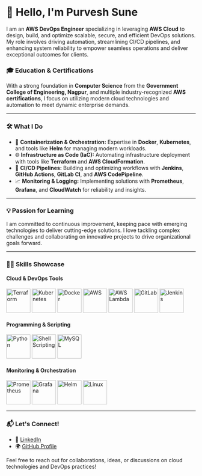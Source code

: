 # 👋 Hello, I'm Purvesh Sune

I am an **AWS DevOps Engineer** specializing in leveraging **AWS Cloud** to design, build, and optimize scalable, secure, and efficient DevOps solutions. My role involves driving automation, streamlining CI/CD pipelines, and enhancing system reliability to empower seamless operations and deliver exceptional outcomes for clients.

### 🎓 Education & Certifications
With a strong foundation in **Computer Science** from the **Government College of Engineering, Nagpur**, and multiple industry-recognized **AWS certifications**, I focus on utilizing modern cloud technologies and automation to meet dynamic enterprise demands.

---

### 🛠️ What I Do
- 🐳 **Containerization & Orchestration:** Expertise in **Docker**, **Kubernetes**, and tools like **Helm** for managing modern workloads.
- 🌐 **Infrastructure as Code (IaC):** Automating infrastructure deployment with tools like **Terraform** and **AWS CloudFormation**.
- 🔄 **CI/CD Pipelines:** Building and optimizing workflows with **Jenkins**, **GitHub Actions**, **GitLab CI**, and **AWS CodePipeline**.
- 📈 **Monitoring & Logging:** Implementing solutions with **Prometheus**, **Grafana**, and **CloudWatch** for reliability and insights.

---

### 💡 Passion for Learning
I am committed to continuous improvement, keeping pace with emerging technologies to deliver cutting-edge solutions. I love tackling complex challenges and collaborating on innovative projects to drive organizational goals forward.

---

### 🧑‍💻 Skills Showcase

#### Cloud & DevOps Tools
<img src="https://media.giphy.com/media/Xf6I6N4pVWXW71GV9m/giphy.gif" alt="Terraform" width="64" height="64">  <img src="https://media.giphy.com/media/KzJkzjggfGN5Py6nkT/giphy.gif" alt="Kubernetes" width="64" height="64">  <img src="https://media.giphy.com/media/ZVik7pBtu9dNS/giphy.gif" alt="Docker" width="64" height="64">  <img src="https://media.giphy.com/media/xTiTnyGTer2CcJyzks/giphy.gif" alt="AWS" width="64" height="64">  <img src="https://media.giphy.com/media/qj1YpAQs2wfUdLiBM2/giphy.gif" alt="AWS Lambda" width="64" height="64">  <img src="https://media.giphy.com/media/RMwO7fKytw2EjtJyYM/giphy.gif" alt="GitLab" width="64" height="64">  <img src="https://media.giphy.com/media/gLNwfgjRVkCfC/giphy.gif" alt="Jenkins" width="64" height="64">

#### Programming & Scripting
<img src="[https://media.giphy.com/media/coxQHKASG60HrHtvkt/giphy.gif](https://media.giphy.com/media/v1.Y2lkPTc5MGI3NjExZW8wYTVyZWk5OWpwOWpsbzdpanc1d21qM3kyNWt0em5icmhpcW9ociZlcD12MV9zdGlja2Vyc19zZWFyY2gmY3Q9cw/LMt9638dO8dftAjtco/giphy.gif)" alt="Python" width="64" height="64">  <img src="https://media.giphy.com/media/qgQUggAC3Pfv687qPC/giphy.gif" alt="Shell Scripting" width="64" height="64">  <img src="https://media.giphy.com/media/LNYVNH13qP8VXyIeqT/giphy.gif" alt="MySQL" width="64" height="64">

#### Monitoring & Orchestration
<img src="https://media.giphy.com/media/qgQUggAC3Pfv687qPC/giphy.gif" alt="Prometheus" width="64" height="64">  <img src="https://media.giphy.com/media/qgQUggAC3Pfv687qPC/giphy.gif" alt="Grafana" width="64" height="64">  <img src="https://media.giphy.com/media/LTzwzRAu5Bhy4dcCmf/giphy.gif" alt="Helm" width="64" height="64">  <img src="https://media.giphy.com/media/UrsUNVfOqdXoO/giphy.gif" alt="Linux" width="64" height="64">

---

### 📬 Let's Connect!
- 💼 [LinkedIn](https://www.linkedin.com/in/purveshsune)
- 🌍 [GitHub Profile](https://github.com/purveshsune)

Feel free to reach out for collaborations, ideas, or discussions on cloud technologies and DevOps practices!
